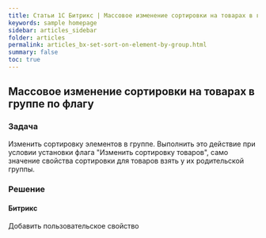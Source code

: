 ```yaml
---
title: Статьи 1С Битрикс | Массовое изменение сортировки на товарах в группе по флагу
keywords: sample homepage
sidebar: articles_sidebar
folder: articles
permalink: articles_bx-set-sort-on-element-by-group.html
summary: false
toc: true
---
```


## Массовое изменение сортировки на товарах в группе по флагу

### Задача

Изменить сортировку элементов в группе. Выполнить это действие при условии установки флага "Изменить сортировку товаров",
само значение свойства сортировки для товаров взять у их родительской группы.

### Решение

#### Битрикс

Добавить пользовательское свойство 
